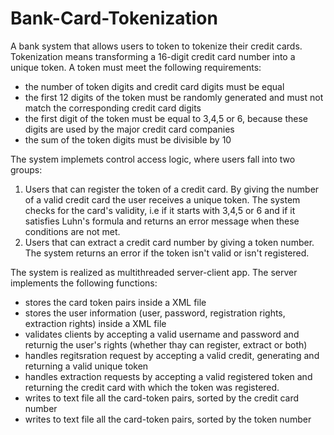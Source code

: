 # Bank-Card-Tokenization
A bank system that allows users to token to tokenize their credit cards.
Tokenization means transforming a 16-digit credit card number into a unique token.
A token must meet the following requirements:
  - the number of token digits and credit card digits must be equal
  - the first 12 digits of the token must be randomly generated and must not match the corresponding credit card digits
  - the first digit of the token must be equal to 3,4,5 or 6, because these digits are used by the major credit card companies
  - the sum of the token digits must be divisible by 10
 
The system implemets control access logic, where users fall into two groups:
1. Users that can register the token of a credit card. By giving the number of a valid credit card the user receives a unique token. The system checks for the card's validity, i.e if it starts with 3,4,5 or 6 and if it satisfies Luhn's formula and returns an error message when these conditions are not met.
2. Users that can extract a credit card number by giving a token number. The system returns an error if the token isn't valid or isn't registered.

The system is realized as multithreaded server-client app. 
The server implements the following functions:
  - stores the card token pairs inside a XML file
  - stores the user information (user, password, registration rights, extraction rights) inside a XML file
  - validates clients by accepting a valid username and password and returnig the user's rights (whether thay can register, extract or both)
  - handles regitsration request by accepting a valid credit, generating and returning a valid unique token
  - handles extraction requests by accepting a valid registered token and returning the credit card with which the token was registered.
  - writes to text file all the card-token pairs, sorted by the credit card number
  - writes to text file all the card-token pairs, sorted by the token number
